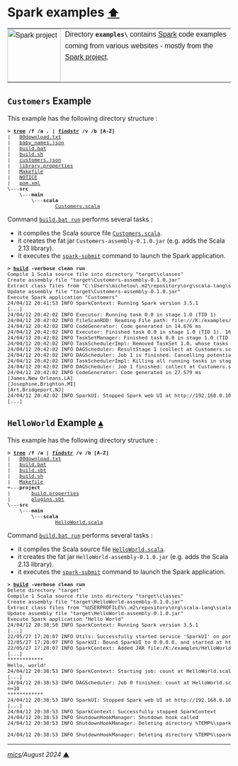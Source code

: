 # <span id="top">Spark examples</span> <span style="font-size:90%;">[⬆](../README.md#top)</span>

<table style="font-family:Helvetica,Arial;line-height:1.6;">
  <tr>
  <td style="border:0;padding:0 10px 0 0;min-width:120px;">
    <a href="https://spark.apache.org/" rel="external"><img style="border:0;width:120px;" src="https://spark.apache.org/images/spark-logo-trademark.png" alt="Spark project" /></a>
  </td>
  <td style="border:0;padding:0;vertical-align:text-top;">
    Directory <strong><code>examples\</code></strong> contains <a href="https://spark.apache.org/" rel="external">Spark</a> code examples coming from various websites - mostly from the <a href="https://spark.apache.org/" rel="external">Spark project</a>.
  </td>
  </tr>
</table>

## <span id="customers">`Customers` Example</span>

This example has the following directory structure :

<pre style="font-size:80%;">
<b>&gt; <a href="https://learn.microsoft.com/en-us/windows-server/administration/windows-commands/tree" rel="external">tree</a> /f /a . | <a href="https://learn.microsoft.com/en-us/windows-server/administration/windows-commands/findstr" rel="external">findstr</a> /v /b [A-Z]</b>
|   <a href="./Customers/00download.txt">00download.txt</a>
|   <a href="./Customers/baby_names.json">baby_names.json</a>
|   <a href="./Customers/build.bat">build.bat</a>
|   <a href="./Customers/build.sh">build.sh</a>
|   <a href="./Customers/customers.json">customers.json</a>
|   <a href="./Customers/library.properties">library.properties</a>
|   <a href="./Customers/Makefile">Makefile</a>
|   <a href="./Customers/NOTICE">NOTICE</a>
|   <a href="./Customers/pom.xml">pom.xml</a>
\---<b>src</b>
    \---<b>main</b>
        \---<b>scala</b>
                <a href="./Customers/src/main/scala/Customers.scala">Customers.scala</a>
</pre>

Command [`build.bat run`](./Customers/build.bat) performs several tasks :
- it compiles the Scala source file [`Customers.scala`](./Customers/src/main/scala/HelloWorld.scala).
- it creates the fat jar `Customers-assembly-0.1.0.jar` (e.g. adds the Scala 2.13 library).
- it executes the [`spark-submit`](https://spark.apache.org/docs/latest/submitting-applications.html) command to launch the Spark application.

<pre style="font-size:80%;">
<b>&gt; <a href="./Customers/build.bat">build</a> -verbose clean run</b>
Compile 1 Scala source file into directory "target\classes"
Create assembly file "target\Customers-assembly-0.1.0.jar"
Extract class files from "C:\Users\michelou\.m2\repository\org\scala-lang\scala-library\2.13.10\scala-library-2.13.10.jar"
Update assembly file "target\Customers-assembly-0.1.0.jar"
Execute Spark application "Customers"
24/04/12 20:41:53 INFO SparkContext: Running Spark version 3.5.1
[...]
24/04/12 20:42:02 INFO Executor: Running task 0.0 in stage 1.0 (TID 1)
24/04/12 20:42:02 INFO FileScanRDD: Reading File path: file:///K:/examples/Customers/customers.json, range: 0-457, partition values: [empty row]
24/04/12 20:42:02 INFO CodeGenerator: Code generated in 14.676 ms
24/04/12 20:42:02 INFO Executor: Finished task 0.0 in stage 1.0 (TID 1). 1629 bytes result sent to driver
24/04/12 20:42:02 INFO TaskSetManager: Finished task 0.0 in stage 1.0 (TID 1) in 122 ms on 192.168.0.105 (executor driver) (1/1)
24/04/12 20:42:02 INFO TaskSchedulerImpl: Removed TaskSet 1.0, whose tasks have all completed, from pool
24/04/12 20:42:02 INFO DAGScheduler: ResultStage 1 (collect at Customers.scala:14) finished in 0.122 s
24/04/12 20:42:02 INFO DAGScheduler: Job 1 is finished. Cancelling potential speculative or zombie tasks for this job
24/04/12 20:42:02 INFO TaskSchedulerImpl: Killing all running tasks in stage 1: Stage finished
24/04/12 20:42:02 INFO DAGScheduler: Job 1 finished: collect at Customers.scala:14, took 0.132113 s
24/04/12 20:42:02 INFO CodeGenerator: Code generated in 27.579 ms
[James,New Orleans,LA]
[Josephine,Brighton,MI]
[Art,Bridgeport,NJ]
24/04/12 20:42:02 INFO SparkUI: Stopped Spark web UI at http://192.168.0.105:4040
[...]
</pre>

## <span id="helloworld">`HelloWorld` Example</span> [**&#x25B4;**](#top)

This example has the following directory structure :

<pre style="font-size:80%;">
<b>&gt; <a href="https://learn.microsoft.com/en-us/windows-server/administration/windows-commands/tree">tree</a> /f /a | <a href="https://learn.microsoft.com/en-us/windows-server/administration/windows-commands/findstr">findstr</a> /v /b [A-Z]</b>
|   <a href="./HelloWorld/00download.txt">00download.txt</a>
|   <a href="./HelloWorld/build.bat">build.bat</a>
|   <a href="./HelloWorld/build.sbt">build.sbt</a>
|   <a href="./HelloWorld/build.sh">build.sh</a>
|   <a href="./HelloWorld/Makefile">Makefile</a>
+---<b>project</b>
|       <a href="./HelloWorld/project/build.properties">build.properties</a>
|       <a href="./HelloWorld/project/plugins.sbt">plugins.sbt</a>
\---<b>src</b>
    \---<b>main</b>
        \---<b>scala</b>
                <a href="./HelloWorld/src/main/scala/HelloWorld.scala">HelloWorld.scala</a>
</pre>

Command [`build.bat run`](./HelloWorld/build.bat) performs several tasks :
- it compiles the Scala source file [`HelloWorld.scala`](./HelloWorld/src/main/scala/HelloWorld.scala).
- it creates the fat jar `HelloWorld-assembly-0.1.0.jar` (e.g. adds the Scala 2.13 library).
- it executes the [`spark-submit`](https://spark.apache.org/docs/latest/submitting-applications.html) command to launch the Spark application.

<pre style="font-size:80%;">
<b>&gt; <a href="./HelloWorld/build.bat">build</a> -verbose clean run</b>
Delete directory "target"
Compile 1 Scala source file into directory "target\classes"
Create assembly file "target\HelloWorld-assembly-0.1.0.jar"
Extract class files from "%USERPROFILE%\.m2\repository\org\scala-lang\scala-library\2.13.10\scala-library-2.13.10.jar"
Update assembly file "target\HelloWorld-assembly-0.1.0.jar"
Execute Spark application "Hello World"
24/04/12 20:38:50 INFO SparkContext: Running Spark version 3.5.1
[...]
22/05/27 17:20:07 INFO Utils: Successfully started service 'SparkUI' on port 4040.
22/05/27 17:20:07 INFO SparkUI: Bound SparkUI to 0.0.0.0, and started at http://192.168.0.100:4040
22/05/27 17:20:07 INFO SparkContext: Added JAR file:/K:/examples/HelloWorld/target/scala-2.13/HelloWorld-assembly-0.1.0.jar at spark://192.168.0.100:50076/jars/HelloWorld-assembly-0.1.0.jar with timestamp 1653664805164
[...]
************
Hello, world!
24/04/12 20:38:53 INFO SparkContext: Starting job: count at HelloWorld.scala:19
[...]
24/04/12 20:38:53 INFO DAGScheduler: Job 0 finished: count at HelloWorld.scala:19, took 0.493854 s
n=10
************
24/04/12 20:38:53 INFO SparkUI: Stopped Spark web UI at http://192.168.0.105:4040
[...]
24/04/12 20:38:53 INFO SparkContext: Successfully stopped SparkContext
24/04/12 20:38:53 INFO ShutdownHookManager: Shutdown hook called
24/04/12 20:38:53 INFO ShutdownHookManager: Deleting directory %TEMP%\spark-3a71d274-a5e1-4f9a-bd37-036fc6749f80

24/04/12 20:38:53 INFO ShutdownHookManager: Deleting directory %TEMP%\spark-c6676922-452a-44ba-a79f-56b1418c66ff
</pre>

***

*[mics](https://lampwww.epfl.ch/~michelou/)/August 2024* [**&#9650;**](#top)
<span id="bottom">&nbsp;</span>

<!-- link refs -->
